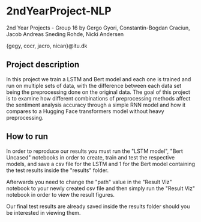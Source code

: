 # 2ndYearProject-NLP
2nd Year Projects - Group 16
by Gergo Gyori,  Constantin-Bogdan Craciun,   Jacob Andreas Sneding Rohde,   Nicki Andersen

{gegy, cocr, jacro, nican}@itu.dk

## Project description
In this project we train a LSTM and Bert model and each one is trained and run on multiple sets of data, with the difference between each data set being the preprocessing done on the original data.
The goal of this project is to examine how different combinations of preprocessing methods affect the sentiment
analysis accuracy through a simple RNN model and how it compares to a Hugging Face transformers model without heavy preprocessing.

## How to run
In order to reproduce our results you must run the "LSTM model", "Bert Uncased" notebooks in order to create, train and test the respective models, and save a csv file for the LSTM and 1 for the Bert model containing the test results inside the "results" folder.

Afterwards you need to change the "path" value in the "Result Viz" notebook to your newly created csv file and then simply run the "Result Viz" notebook in order to view the result figures.

Our final test results are already saved inside the results folder should you be interested in viewing them.